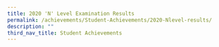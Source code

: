 ```yaml
---
title: 2020 'N' Level Examination Results
permalink: /achievements/Student-Achievements/2020-Nlevel-results/
description: ""
third_nav_title: Student Achievements
---
```

